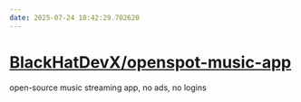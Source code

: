 ```yaml
---
date: 2025-07-24 10:42:29.702620
---
```


# [BlackHatDevX/openspot-music-app](https://github.com/BlackHatDevX/openspot-music-app)

open-source music streaming app, no ads, no logins